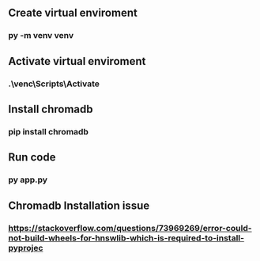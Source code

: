 ## Create virtual enviroment
### py -m venv venv

## Activate virtual enviroment
### .\venc\Scripts\Activate

## Install chromadb
### pip install chromadb

## Run code
### py app.py

## Chromadb Installation issue
### https://stackoverflow.com/questions/73969269/error-could-not-build-wheels-for-hnswlib-which-is-required-to-install-pyprojec
